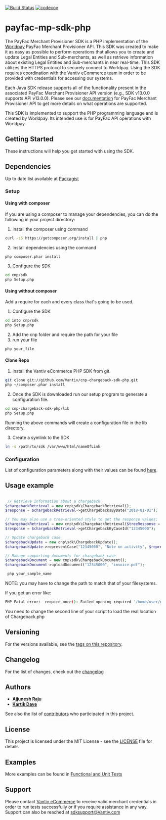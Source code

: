 [![Build Status](https://travis-ci.org/Vantiv/cnp-chargeback-sdk-php.svg?branch=2.x)](https://travis-ci.org/Vantiv/cnp-chargeback-sdk-php)
[![codecov](https://codecov.io/gh/Vantiv/cnp-chargeback-sdk-php/branch/2.x/graph/badge.svg)](https://codecov.io/gh/Vantiv/cnp-chargeback-sdk-php)


# payfac-mp-sdk-php

The PayFac Merchant Provisioner SDK is a PHP implementation of the [Worldpay](https://developer.vantiv.com/community/ecommerce) PayFac Merchant Provisioner API. This SDK was created to make it as easy as possible to perform operations that allows you to create and update Legal Entities and Sub-merchants, as well as retrieve information about existing Legal Entities and Sub-merchants in near real-time. This SDK utilizes the HTTPS protocol to securely connect to Worldpay. Using the SDK requires coordination with the Vantiv eCommerce team in order to be provided with credentials for accessing our systems.

Each Java SDK release supports all of the functionality present in the associated PayFac Merchant Provisioner API version (e.g., SDK v13.0.0 supports API v13.0.0). Please see our [documentation](https://developer.vantiv.com/community/ecommerce/pages/documentation) for PayFac Merchant Provisioner API to get more details on what operations are supported.

This SDK is implemented to support the PHP programming language and is created by Worldpay. Its intended use is for PayFac API operations with Worldpay.

## Getting Started

These instructions will help you get started with using the SDK.


## Dependencies
Up to date list available at [Packagist](https://packagist.org/packages/vantiv/payfac-sdk)


### Setup

#### Using with composer

If you are using a composer to manage your dependencies, you can do the following in your project directory:

1. Install the composer using command

```bash
curl -sS https://getcomposer.org/install | php
```

2. Install dependencies using the command
```bash
php composer.phar install
```

3. Configure the SDK
```bash
cd cnp/sdk
php Setup.php
```


#### Using without composer

Add a require for each and every class that's going to be used.

1. Configure the SDK
```bash
cd into cnp/sdk
php Setup.php
```

2. Add the cnp folder and require the path for your file
3. run your file 
```bash
php your_file
```


#### Clone Repo

1. Install the Vantiv eCommerce PHP SDK from git. 

```bash
git clone git://github.com/Vantiv/cnp-chargeback-sdk-php.git
php ~/composer.phar install
```


2. Once the SDK is downloaded run our setup program to generate a configuration file.

```bash
cd cnp-chargeback-sdk-php/lib
php Setup.php
```

Running the above commands will create a configuration file in the lib directory. 


3. Create a symlink to the SDK

```bash
ln -s /path/to/sdk /var/www/html/nameOfLink
```

### Configuration
List of configuration parameters along with their values can be found [here](https://gist.github.com/VantivSDK/8b7dd606230ec65b36eba457df4443de).

## Usage example

```php

 // Retrieve information about a chargeback
$chargebackRetrieval = new cnp\sdk\ChargebackRetrieval();
$response = $chargebackRetrieval->getChargebacksByDate("2018-01-01");

// You may also use a tree-oriented style to get the response values:
$chargebackRetrieval = new cnp\sdk\ChargebackRetrieval($treeResponse = true);
$response = $chargebackRetrieval->getChargebackByCaseId("12345000");

// Update chargeback case
$chargebackUpdate = new cnp\sdk\ChargebackUpdate();
$chargebackUpdate->representCase("12345000", "Note on activity", $representment_amount = 1000);

// Manage supporting documents for chargeback case
$chargebackDocument = new cnp\sdk\ChargebackDocument();
$chargebackDocument->uploadDocument("12345000", "invoice.pdf");

```

```bash
 php your_sample_name
```

NOTE: you may have to change the path to match that of your filesystems.  

If you get an error like:
```bash
PHP Fatal error:  require_once(): Failed opening required '/home/user/git/cnp-chargback-sdk-php/../lib/Chargeback.php' (include_path='.:/usr/share/pear:/usr/share/php') in /home/user/git/cnp-chargback-sdk-php/foo.php on line 2
```
You need to change the second line of your script to load the real location of Chargeback.php

## Versioning
For the versions available, see the [tags on this repository](https://github.com/vantiv/payfac-mp-sdk-java/tags). 

## Changelog
For the list of changes, check out the [changelog](https://github.com/Vantiv/payfac-mp-sdk-java/blob/13.x/CHANGELOG.md)

## Authors

* [**Ajjunesh Raju**](https://github.com/Ajjunesh)
* [**Kartik Dave**](https://github.com/davekartik24)

See also the list of [contributors](https://github.com/vantiv/payfac-mp-sdk-java/contributors) who participated in this project.

## License
This project is licensed under the MIT License - see the [LICENSE](https://github.com/Vantiv/payfac-mp-sdk-java/blob/13.x/LICENSE.md) file for details

## Examples
More examples can be found in [Functional and Unit Tests](https://github.com/Vantiv/payfac-mp-sdk-java/tree/13.x/src/test/java/com/mp/sdk)

## Support
Please contact [Vantiv eCommerce](https://developer.vantiv.com/community/ecommerce) to receive valid merchant credentials in order to run tests successfully or if you require assistance in any way.  Support can also be reached at sdksupport@Vantiv.com
